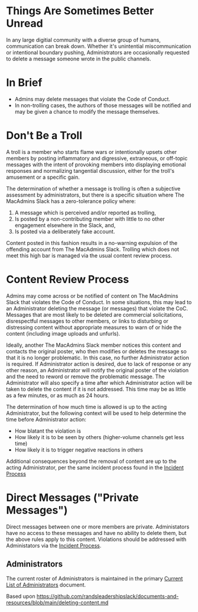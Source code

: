 # Things Are Sometimes Better Unread

In any large digitial community with a diverse group of humans, communication can break down. Whether it's unintential miscommunication or intentional boundary pushing, Administrators are occasionally requested to delete a message someone wrote in the public channels.

# In Brief

* Admins may delete messages that violate the Code of Conduct.
* In non-trolling cases, the authors of those messages will be notified and may be given a chance to modify the message themselves.

# Don't Be a Troll

A troll is a member who starts flame wars or intentionally upsets other members by posting inflammatory and digressive, extraneous, or off-topic messages with the intent of provoking members into displaying emotional responses and normalizing tangential discussion, either for the troll's amusement or a specific gain.

The determination of whether a message is trolling is often a subjective assessment by administrators, but there is a specific situation where The MacAdmins Slack has a zero-tolerance policy where:

1. A message which is perceived and/or reported as trolling,
2. Is posted by a non-contributing member with little to no other engagement elsewhere in the Slack, and, 
3. Is posted via a deliberately fake account.

Content posted in this fashion results in a no-warning expulsion of the offending account from The MacAdmins Slack. Trolling which does not meet this high bar is managed via the usual content review process. 

# Content Review Process

Admins may come across or be notified of content on The MacAdmins Slack that violates the Code of Conduct. In some situations, this may lead to an Administrator deleting the message (or messages) that violate the CoC. Messages that are most likely to be deleted are commercial solicitations, disrespectful messages to other members, or links to disturbing or distressing content without appropriate measures to warn of or hide the content (including image uploads and unfurls).

Ideally, another The MacAdmins Slack member notices this content and contacts the original poster, who then modifies or deletes the message so that it is no longer problematic. In this case, no further Administrator action is required. If Administrator action is desired, due to lack of response or any other reason, an Administrator will notify the original poster of the violation and the need to reword or remove the problematic message. The Administrator will also specify a time after which Administrator action will be taken to delete the content if it is not addressed. This time may be as little as a few minutes, or as much as 24 hours.

The determination of how much time is allowed is up to the acting Administrator, but the following context will be used to help determine the time before Administrator action:

* How blatant the violation is
* How likely it is to be seen by others (higher-volume channels get less time)
* How likely it is to trigger negative reactions in others

Additional consequences beyond the removal of content are up to the acting Administrator, per the same incident process found in the [Incident Process](https://github.com/macadminsdotorg/codeofconduct/blob/master/incident-process.md)

# Direct Messages ("Private Messages")

Direct messages between one or more members are private. Administators have no access to these messages and have no ability to delete them, but the above rules apply to this content. Violations should be addressed with Administators via the [Incident Process](https://github.com/macadminsdotorg/codeofconduct/blob/master/incident-process.md). 

## Administrators

The current roster of Administrators is maintained in the primary [Current List of Administrators](https://github.com/macadminsdotorg/slack-assets/blob/master/Admins.md) document.

Based upon https://github.com/randsleadershipslack/documents-and-resources/blob/main/deleting-content.md
